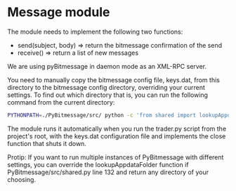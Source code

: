 Message module
==============

The module needs to implement the following two functions:

- send(subject, body) => return the bitmessage confirmation of the send
- receive() => return a list of new messages

We are using pyBitmessage in daemon mode as an XML-RPC server.

You need to manually copy the bitmessage config file, keys.dat, from this directory to the bitmessage config directory, overriding your current settings. To find out which directory that is, you can run the following command from the current directory:

```sh
PYTHONPATH=./PyBitmessage/src/ python -c 'from shared import lookupAppdataFolder as f; print(f());'
```

The module runs it automatically when you run the trader.py script from the project's root, with the keys.dat configuration file and implements the close function that shuts it down.

Protip: If you want to run multiple instances of PyBitmessage with different settings, you can override the lookupAppdataFolder function if PyBitmessage/src/shared.py line 132 and return any directory of your choosing.
